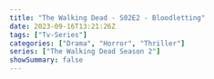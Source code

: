 ```yaml
---
title: "The Walking Dead - S02E2 - Bloodletting"
date: 2023-09-16T13:21:26Z
tags: ["Tv-Series"]
categories: ["Drama", "Horror", "Thriller"]
series: ["The Walking Dead Season 2"]
showSummary: false
---
```


  <mux-player stream-type="on-demand"
  src="https://kp3d-my.sharepoint.com/personal/ryoo_kp3d_onmicrosoft_com/_layouts/15/download.aspx?share=EX_L2WyXz-JHpz8elJ6LGoMBf961Q6-eFLwxfKBULIt5uA" metadata-video-title="The Walking Dead - S02E2 - Bloodletting" prefer-playback="mse" controls>
  </mux-player>
  
  
  <script src="https://cdn.jsdelivr.net/npm/@mux/mux-player"></script>
  
   <script id="lpml01wZv5gtFrSuHhKEou00pSCwMYCB00eIgKQ5uefIsQ" type="application/ld+json">
 {
  "@context": "https://schema.org/",
  "@type": "VideoObject",
  "name": "The Walking Dead - S02E2 - Bloodletting",
  "contentUrl": "https://stream.mux.com/PQq9JesAZdjxQNrShIj00fFyY402rEoshaVTW600zu00027E.m3u8",
  "thumbnailUrl": "https://www.themoviedb.org/t/p/original/eUMwG5vXg4ovEUvXLAFgrr4bQvp.jpg?width=314&fit_mode=preserve&time=25",
  "uploadDate": "2023-09-16T13:21:26Z",
}

</script>
